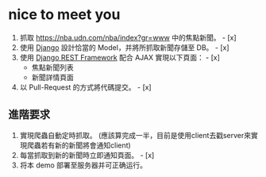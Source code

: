 # nice to meet you
1. 抓取 https://nba.udn.com/nba/index?gr=www 中的焦點新聞。 - [x]
2. 使用 [Django](https://www.djangoproject.com/) 設計恰當的 Model，并將所抓取新聞存儲至 DB。 - [x]
3. 使用 [Django REST Framework](http://www.django-rest-framework.org/) 配合 AJAX 實現以下頁面： - [x]
	 * 焦點新聞列表
	 * 新聞詳情頁面
4. 以 Pull-Request 的方式將代碼提交。 - [x]

## 進階要求
1. 實現爬蟲自動定時抓取。 (應該算完成一半，目前是使用client去戳server來實現爬蟲若有新的新聞將會通知client)
2. 每當抓取到新的新聞時立即通知頁面。 - [x]
3. 将本 demo 部署至服务器并可正确运行。
